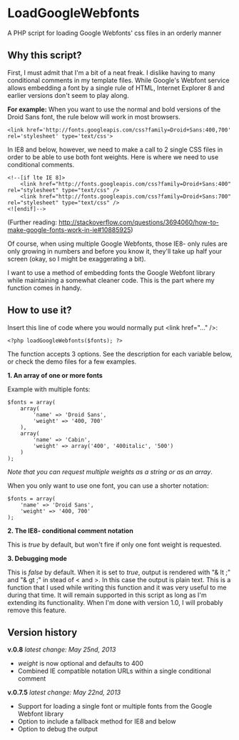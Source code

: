 LoadGoogleWebfonts
==================

A PHP script for loading Google Webfonts' css files in an orderly manner


Why this script?
----------------

First, I must admit that I'm a bit of a neat freak. I dislike having to many conditional comments in my template files. While Google's Webfont service allows embedding a font by a single rule of HTML, Internet Explorer 8 and earlier versions don't seem to play along.

**For example:**
When you want to use the normal and bold versions of the Droid Sans font, the rule below will work in most browsers.

	<link href='http://fonts.googleapis.com/css?family=Droid+Sans:400,700' rel='stylesheet' type='text/css'>

In IE8 and below, however, we need to make a call to 2 single CSS files in order to be able to use both font weights. Here is where we need to use conditional comments.

	<!--[if lte IE 8]>
		<link href="http://fonts.googleapis.com/css?family=Droid+Sans:400" rel="stylesheet" type="text/css" />
		<link href="http://fonts.googleapis.com/css?family=Droid+Sans:700" rel="stylesheet" type="text/css" />
	<![endif]-->

(Further reading: http://stackoverflow.com/questions/3694060/how-to-make-google-fonts-work-in-ie#10885925)

Of course, when using multiple Google Webfonts, those IE8- only rules are only growing in numbers and before you know it, they'll take up half your screen (okay, so I might be exaggerating a bit).

I want to use a method of embedding fonts the Google Webfont library while maintaining a somewhat cleaner code. This is the part where my function comes in handy.


How to use it?
-----------------

Insert this line of code where you would normally put &lt;link href="…" /&gt;:

	<?php loadGoogleWebfonts($fonts); ?>

The function accepts 3 options. See the description for each variable below, or check the demo files for a few examples.

**1. An array of one or more fonts**

Example with multiple fonts:

	$fonts = array(
		array(
			'name' => 'Droid Sans',
			'weight' => '400, 700'
		),
		array(
			'name' => 'Cabin',
			'weight' => array('400', '400italic', '500')
		)
	);

*Note that you can request multiple weights as a string or as an array*.

When you only want to use one font, you can use a shorter notation:

	$fonts = array(
		'name' => 'Droid Sans',
		'weight' => '400, 700'
	);

**2. The IE8- conditional comment notation**

This is *true* by default, but won't fire if only one font weight is requested.

**3. Debugging mode**

This is *false* by default. When it is set to *true*, output is rendered with "& lt ;" and "& gt ;" in stead of < and >. In this case the output is plain text.
This is a function that I used while writing this function and it was very useful to me during that time. It will remain supported in this script as long as I'm extending its functionality. When I'm done with version 1.0, I will probably remove this feature.


Version history
---------------

**v.0.8** *latest change: May 25nd, 2013*
- *weight* is now optional and defaults to 400
- Combined IE compatible notation URLs within a single conditional comment

**v.0.7.5** *latest change: May 22nd, 2013*
- Support for loading a single font or multiple fonts from the Google Webfont library
- Option to include a fallback method for IE8 and below
- Option to debug the output